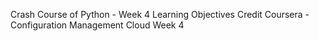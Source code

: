Crash Course of Python - Week 4
Learning Objectives
Credit
Coursera - Configuration Management Cloud Week 4
